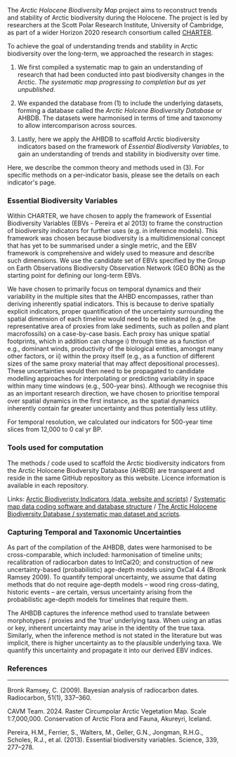 The *Arctic Holocene Biodiversity Map* project aims to reconstruct trends and stability of Arctic biodiversity during the Holocene. The project is led by researchers at the Scott Polar Research Institute, University of Cambridge, as part of a wider Horizon 2020 research consortium called <a href="https://charter-arctic.org" target="_blank">CHARTER</a>.

To achieve the goal of understanding trends and stability in Arctic biodiversity over the long-term, we approached the research in stages:

1. We first compiled a systematic map to gain an understanding of research that had been conducted into past biodiversity changes in the Arctic. *The systematic map progressing to completion but as yet unpublished*.

2. We expanded the database from (1) to include the underlying datasets, forming a database called the *Arctic Holcene Biodiversity Database* or AHBDB. The datasets were harmonised in terms of time and taxonomy to allow intercomparison across sources.

3. Lastly, here we apply the AHBDB to scaffold Arctic biodiversity indicators based on the framework of *Essential Biodiversity Variables*, to gain an understanding of trends and stability in biodiversity over time.

Here, we describe the common theory and methods used in (3). For specific methods on a per-indicator basis, please see the details on each indicator's page.

### Essential Biodiversity Variables

Within CHARTER, we have chosen to apply the framework of Essential Biodiversity Variables (EBVs - Pereira et al 2013) to frame the construction of biodiversity indicators for further uses (e.g. in inference models). This framework was chosen because biodiversity is a multidimensional concept that has yet to be summarised under a single metric, and the EBV framework is comprehensive and widely used to measure and describe such dimensions. We use the candidate set of EBVs specified by the Group on Earth Observations Biodiversity Observation Network (GEO BON) as the starting point for defining our long-term EBVs.

We have chosen to primarily focus on temporal dynamics and their variability in the multiple sites that the AHBD encompasses, rather than deriving inherently spatial indicators. This is because to derive spatially explicit indicators, proper quantification of the uncertainty surrounding the spatial dimension of each timeline would need to be estimated (e.g., the representative area of proxies from lake sediments, such as pollen and plant macrofossils) on a case-by-case basis. Each proxy has unique spatial footprints, which in addition can change i) through time as a function of e.g., dominant winds, productivity of the biological entities, amongst many other factors, or ii) within the proxy itself (e.g., as a function of different sizes of the same proxy material that may affect depositional processes). These uncertainties would then need to be propagated to candidate modelling approaches for interpolating or predicting variability in space within many time windows (e.g., 500-year bins). Although we recognise this as an important research direction, we have chosen to prioritise temporal over spatial dynamics in the first instance, as the spatial dynamics inherently contain far greater uncertainty and thus potentially less utility.

For temporal resolution, we calculated our indicators for 500-year time slices from 12,000 to 0 cal yr BP.

### Tools used for computation

The methods / code used to scaffold the Arctic biodiversity indicators from the Arctic Holocene Biodversity Database (AHBDB) are transparent and reside in the same GitHub repository as this website. Licence information is available in each repository.

Links: [Arctic Biodiveristy Indicators (data, website and scripts)](https://github.com/AndrewIOM/arctic-biodiversity-indicators/) / [Systematic map data coding software and database structure](https://github.com/AndrewIOM/biodiversity-graph-db/) / [The Arctic Holocene Biodiversity Database / systematic map dataset and scripts](https://github.com/AndrewIOM/holocene-arctic-biodiversity-map).


### Capturing Temporal and Taxonomic Uncertainties

As part of the compilation of the AHBDB, dates were harmonised to be cross-comparable, which included: harmonisation of timeline units; recalibration of radiocarbon dates to IntCal20; and construction of new uncertainty-based (probabilistic) age-depth models using OxCal 4.4 (Bronk Ramsey 2009). To quantify temporal uncertainty, we assume that dating methods that do not require age-depth models – wood ring cross-dating, historic events – are certain, versus uncertainty arising from the probabilistic age-depth models for timelines that require them.

The AHBDB captures the inference method used to translate between morphotypes / proxies and the ‘true’ underlying taxa. When using an atlas or key, inherent uncertainty may arise in the identity of the true taxa. Similarly, when the inference method is not stated in the literature but was implicit, there is higher uncertainty as to the plausible underlying taxa. We quantify this uncertainty and propagate it into our derived EBV indices.

### References
<hr/>
<p class="content is-small">Bronk Ramsey, C. (2009). Bayesian analysis of radiocarbon dates. Radiocarbon, 51(1), 337–360.</p>
<p class="content is-small">CAVM Team. 2024. Raster Circumpolar Arctic Vegetation Map. Scale 1:7,000,000. Conservation of Arctic Flora and Fauna, Akureyri, Iceland.</p>
<p class="content is-small">Pereira, H.M., Ferrier, S., Walters, M., Geller, G.N., Jongman, R.H.G., Scholes, R.J., et al. (2013). Essential biodiversity variables. Science, 339, 277–278.</p>